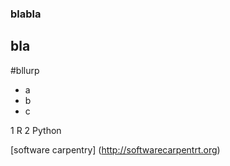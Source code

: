 ### blabla
## bla
#bllurp

- a
- b
- c 

1 R
2 Python

[software carpentry] (http://softwarecarpentrt.org)
